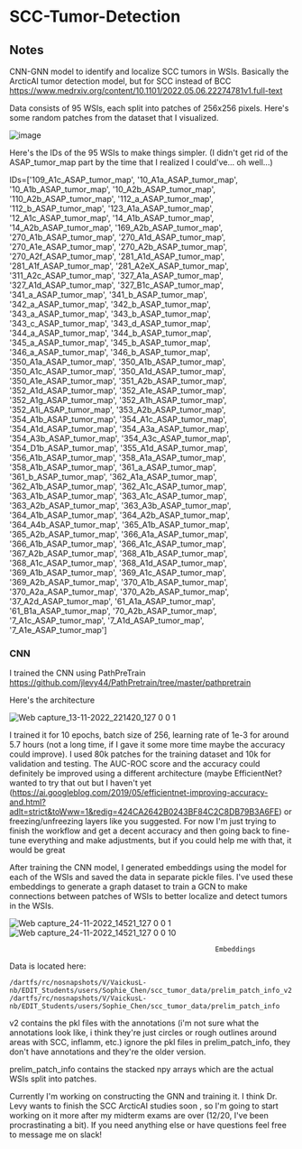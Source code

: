 # SCC-Tumor-Detection

## Notes
CNN-GNN model to identify and localize SCC tumors in WSIs. Basically the ArcticAI tumor detection model, 
but for SCC instead of BCC https://www.medrxiv.org/content/10.1101/2022.05.06.22274781v1.full-text

Data consists of 95 WSIs, each split into patches of 256x256 pixels. Here's some random patches from the dataset that I visualized.

![image](https://user-images.githubusercontent.com/96599771/207210035-313d5687-23c9-4b10-9671-dd006f662f56.png)

Here's the IDs of the 95 WSIs to make things simpler. (I didn't get rid of the ASAP_tumor_map part by the time that I realized I could've... oh well...)

IDs=['109_A1c_ASAP_tumor_map', '10_A1a_ASAP_tumor_map', '10_A1b_ASAP_tumor_map', '10_A2b_ASAP_tumor_map', '110_A2b_ASAP_tumor_map', '112_a_ASAP_tumor_map', '112_b_ASAP_tumor_map', '123_A1a_ASAP_tumor_map', '12_A1c_ASAP_tumor_map', '14_A1b_ASAP_tumor_map', '14_A2b_ASAP_tumor_map', '169_A2b_ASAP_tumor_map', '270_A1b_ASAP_tumor_map', '270_A1d_ASAP_tumor_map', '270_A1e_ASAP_tumor_map', '270_A2b_ASAP_tumor_map', '270_A2f_ASAP_tumor_map', '281_A1d_ASAP_tumor_map', '281_A1f_ASAP_tumor_map', '281_A2eX_ASAP_tumor_map', '311_A2c_ASAP_tumor_map', '327_A1a_ASAP_tumor_map', '327_A1d_ASAP_tumor_map', '327_B1c_ASAP_tumor_map', '341_a_ASAP_tumor_map', '341_b_ASAP_tumor_map', '342_a_ASAP_tumor_map', '342_b_ASAP_tumor_map', '343_a_ASAP_tumor_map', '343_b_ASAP_tumor_map', '343_c_ASAP_tumor_map', '343_d_ASAP_tumor_map', '344_a_ASAP_tumor_map', '344_b_ASAP_tumor_map', '345_a_ASAP_tumor_map', '345_b_ASAP_tumor_map', '346_a_ASAP_tumor_map', '346_b_ASAP_tumor_map', '350_A1a_ASAP_tumor_map', '350_A1b_ASAP_tumor_map', '350_A1c_ASAP_tumor_map', '350_A1d_ASAP_tumor_map', '350_A1e_ASAP_tumor_map', '351_A2b_ASAP_tumor_map', '352_A1d_ASAP_tumor_map', '352_A1e_ASAP_tumor_map', '352_A1g_ASAP_tumor_map', '352_A1h_ASAP_tumor_map', '352_A1i_ASAP_tumor_map', '353_A2b_ASAP_tumor_map', '354_A1b_ASAP_tumor_map', '354_A1c_ASAP_tumor_map', '354_A1d_ASAP_tumor_map', '354_A3a_ASAP_tumor_map', '354_A3b_ASAP_tumor_map', '354_A3c_ASAP_tumor_map', '354_D1b_ASAP_tumor_map', '355_A1d_ASAP_tumor_map', '356_A1b_ASAP_tumor_map', '358_A1a_ASAP_tumor_map', '358_A1b_ASAP_tumor_map', '361_a_ASAP_tumor_map', '361_b_ASAP_tumor_map', '362_A1a_ASAP_tumor_map', '362_A1b_ASAP_tumor_map', '362_A1c_ASAP_tumor_map', '363_A1b_ASAP_tumor_map', '363_A1c_ASAP_tumor_map', '363_A2b_ASAP_tumor_map', '363_A3b_ASAP_tumor_map', '364_A1b_ASAP_tumor_map', '364_A2b_ASAP_tumor_map', '364_A4b_ASAP_tumor_map', '365_A1b_ASAP_tumor_map', '365_A2b_ASAP_tumor_map', '366_A1a_ASAP_tumor_map', '366_A1b_ASAP_tumor_map', '366_A1c_ASAP_tumor_map', '367_A2b_ASAP_tumor_map', '368_A1b_ASAP_tumor_map', '368_A1c_ASAP_tumor_map', '368_A1d_ASAP_tumor_map', '369_A1b_ASAP_tumor_map', '369_A1c_ASAP_tumor_map', '369_A2b_ASAP_tumor_map', '370_A1b_ASAP_tumor_map', '370_A2a_ASAP_tumor_map', '370_A2b_ASAP_tumor_map', '37_A2d_ASAP_tumor_map', '61_A1a_ASAP_tumor_map', '61_B1a_ASAP_tumor_map', '70_A2b_ASAP_tumor_map', '7_A1c_ASAP_tumor_map', '7_A1d_ASAP_tumor_map', '7_A1e_ASAP_tumor_map']

### CNN
I trained the CNN using PathPreTrain https://github.com/jlevy44/PathPretrain/tree/master/pathpretrain

Here's the architecture

![Web capture_13-11-2022_221420_127 0 0 1](https://user-images.githubusercontent.com/96599771/207209812-69c0e268-ab6c-48c9-8c16-2de13dd159e8.jpeg)

I trained it for 10 epochs, batch size of 256, learning rate of 1e-3 for around 5.7 hours (not a long time, if I gave it some more time maybe the accuracy could improve). I used 80k patches for the training dataset and 10k for validation and testing. The AUC-ROC score and the accuracy could
definitely be improved using a different architecture (maybe EfficientNet? wanted to try that out but I haven't yet (https://ai.googleblog.com/2019/05/efficientnet-improving-accuracy-and.html?adlt=strict&toWww=1&redig=424CA2642B0243BF84C2C8DB79B3A6FE) or freezing/unfreezing layers like you suggested. For now I'm just trying to finish the workflow and get a
decent accuracy and then going back to fine-tune everything and make adjustments, but if you could help me with that, it would be great

After training the CNN model, I generated embeddings using the model for each of the WSIs and saved the data in separate pickle files. I've used these embeddings
to generate a graph dataset to train a GCN to make connections between patches of WSIs to better localize and detect tumors in the WSIs.

![Web capture_24-11-2022_14521_127 0 0 1](https://user-images.githubusercontent.com/96599771/207213078-e5f49058-0f87-41eb-a9e9-00c4cb1d3dc1.jpeg) ![Web capture_24-11-2022_14521_127 0 0 10](https://user-images.githubusercontent.com/96599771/207213099-351bb191-de4d-4ab3-9178-ef71b1263eca.jpeg)

                                                       Embeddings

Data is located here:
```
/dartfs/rc/nosnapshots/V/VaickusL-nb/EDIT_Students/users/Sophie_Chen/scc_tumor_data/prelim_patch_info_v2
/dartfs/rc/nosnapshots/V/VaickusL-nb/EDIT_Students/users/Sophie_Chen/scc_tumor_data/prelim_patch_info 
```
v2 contains the pkl files with the annotations (i'm not sure what the annotations look like, i think they're just circles or rough outlines around areas with SCC, inflamm, etc.) ignore the pkl files in prelim_patch_info, they don't have annotations and they're the older version. 

prelim_patch_info contains the stacked npy arrays which are the actual WSIs split into patches.

Currently I'm working on constructing the GNN and training it. I think Dr. Levy wants to finish the SCC ArcticAI studies soon
, so I'm going to start working on it more after my midterm exams are over (12/20, I've been procrastinating a bit). If you need anything else or have questions feel free to message me on slack! 
